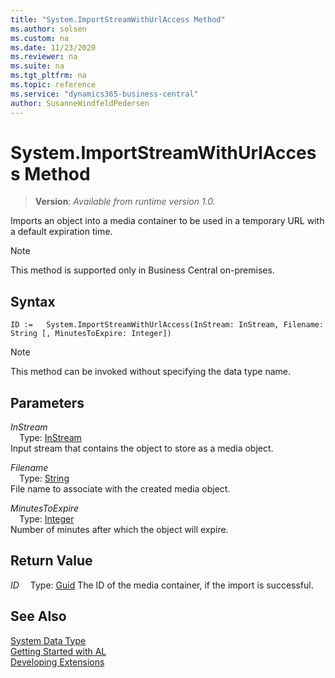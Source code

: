 ```yaml
---
title: "System.ImportStreamWithUrlAccess Method"
ms.author: solsen
ms.custom: na
ms.date: 11/23/2020
ms.reviewer: na
ms.suite: na
ms.tgt_pltfrm: na
ms.topic: reference
ms.service: "dynamics365-business-central"
author: SusanneWindfeldPedersen
---
```

[//]: # (START>DO_NOT_EDIT)
[//]: # (IMPORTANT:Do not edit any of the content between here and the END>DO_NOT_EDIT.)
[//]: # (Any modifications should be made in the .xml files in the ModernDev repo.)
# System.ImportStreamWithUrlAccess Method
> **Version**: _Available from runtime version 1.0._

Imports an object into a media container to be used in a temporary URL with a default expiration time.

> [!NOTE]
> This method is supported only in Business Central on-premises.

## Syntax
```
ID :=   System.ImportStreamWithUrlAccess(InStream: InStream, Filename: String [, MinutesToExpire: Integer])
```
> [!NOTE]
> This method can be invoked without specifying the data type name.
## Parameters
*InStream*  
&emsp;Type: [InStream](../instream/instream-data-type.md)  
Input stream that contains the object to store as a media object.
        
*Filename*  
&emsp;Type: [String](../string/string-data-type.md)  
File name to associate with the created media object.
        
*MinutesToExpire*  
&emsp;Type: [Integer](../integer/integer-data-type.md)  
Number of minutes after which the object will expire.  


## Return Value
*ID*
&emsp;Type: [Guid](../guid/guid-data-type.md)
The ID of the media container, if the import is successful.


[//]: # (IMPORTANT: END>DO_NOT_EDIT)
## See Also
[System Data Type](system-data-type.md)  
[Getting Started with AL](../../devenv-get-started.md)  
[Developing Extensions](../../devenv-dev-overview.md)